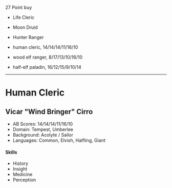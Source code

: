 27 Point buy

 * Life Cleric
 * Moon Druid
 * Hunter Ranger


 * human cleric, 14/14/14/11/16/10
 * wood elf ranger, 8/17/13/10/16/10
 * half-elf paladin, 16/12/15/9/10/14

---
# Human Cleric
## Vicar "Wind Bringer" Cirro

 * AB Scores: 14/14/14/11/16/10
 * Domain: Tempest, Umberlee
 * Background: Acolyte / Sailor
 * Languages: Common, Elvish, Halfling, Giant

#### Skills

 * History
 * Insight
 * Medicine
 * Perception
